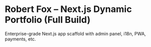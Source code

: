 # Robert Fox – Next.js Dynamic Portfolio (Full Build)

Enterprise-grade Next.js app scaffold with admin panel, i18n, PWA, payments, etc.
